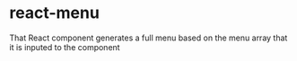 # react-menu
That React component generates a full menu based on the menu array that it is inputed to the component
